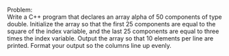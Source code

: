 Problem:  
 Write a C++ program that declares an array alpha of 50 components of type double. Initialize the array so that the first 25 components are equal to the square of the index variable, and the last 25 components are equal to three times the index variable. Output the array so that 10 elements per line are printed. Format your output so the columns line up evenly. 
 